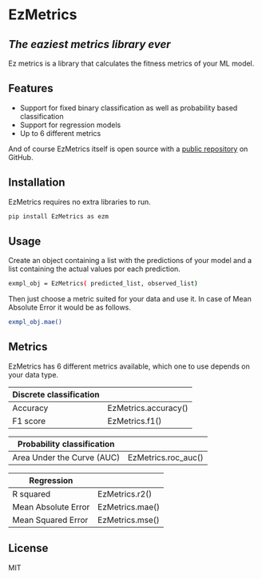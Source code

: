 # EzMetrics
## _The eaziest metrics library ever_

Ez metrics is a library that calculates the fitness metrics of your ML model.

## Features

- Support for fixed binary classification as well as probability based classification
- Support for regression models
- Up to 6 different metrics



And of course EzMetrics itself is open source with a [public repository][ezm] on GitHub.

## Installation

EzMetrics requires no extra libraries to run.

```sh
pip install EzMetrics as ezm
```
## Usage

Create an object containing a list with the predictions of your model and a list 
containing the actual values por each prediction.

```sh
exmpl_obj = EzMetrics( predicted_list, observed_list)
```

Then just choose a metric suited for your data and use it. 
In case of Mean Absolute Error it would be as follows.

```sh
exmpl_obj.mae()
```


## Metrics

EzMetrics has 6 different metrics available, which one to use depends on your data type.

| Discrete classification |  |
| ------ | ------ |
| Accuracy | EzMetrics.accuracy() |
| F1 score | EzMetrics.f1() |


| Probability classification |  |
| ------ | ------ |
| Area Under the Curve (AUC) | EzMetrics.roc_auc() |


| Regression |  |
| ------ | ------ |
| R squared | EzMetrics.r2() |
| Mean Absolute Error | EzMetrics.mae() |
| Mean Squared Error | EzMetrics.mse() |


## License

MIT

   [ezm]: <https://github.com/JieWuu/EzMetrics>
